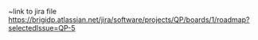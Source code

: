 ~link to jira file
https://brigidp.atlassian.net/jira/software/projects/QP/boards/1/roadmap?selectedIssue=QP-5

